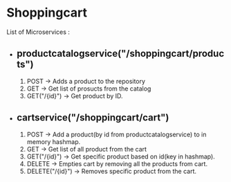 # Shoppingcart

List of Microservices :

- ## productcatalogservice("/shoppingcart/products")
  1. POST -> Adds a product to the repository
  2. GET -> Get list of prosucts from the catalog
  3. GET("/{id}") -> Get product by ID.
  
- ## cartservice("/shoppingcart/cart")
  1. POST -> Add a product(by id from productcatalogservice) to in memory hashmap.
  2. GET -> Get list of all product from the cart
  3. GET("/{id}") -> Get specific product based on id(key in hashmap).
  4. DELETE -> Empties cart by removing all the products from cart.
  5. DELETE("/{id}") -> Removes specific product from the cart.
  


